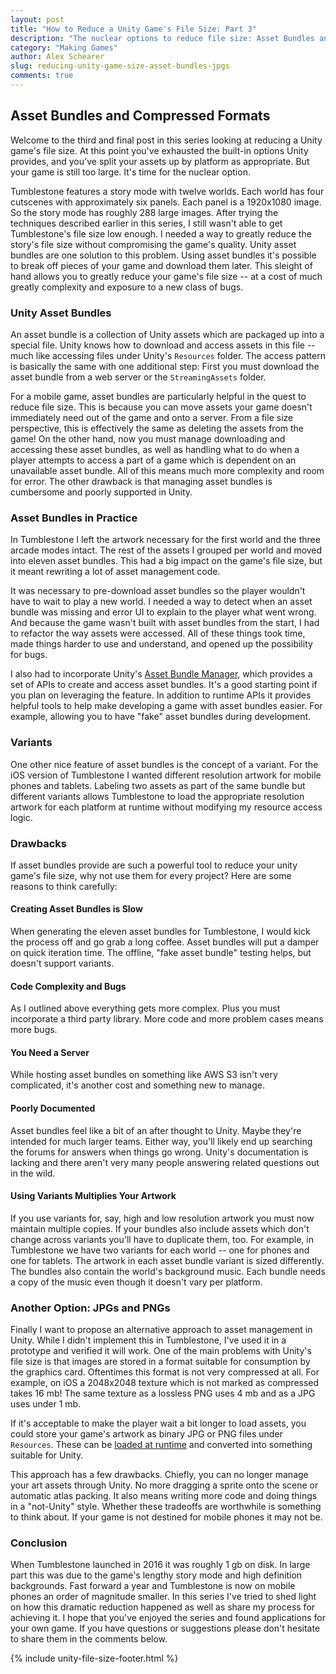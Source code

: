 ```yaml
---
layout: post
title: "How to Reduce a Unity Game's File Size: Part 3"
description: "The nuclear options to reduce file size: Asset Bundles and binary compressed formats."
category: "Making Games"
author: Alex Schearer
slug: reducing-unity-game-size-asset-bundles-jpgs
comments: true
---
```


## Asset Bundles and Compressed Formats
Welcome to the third and final post in this series looking at reducing a Unity game's file size. At this point you've exhausted the built-in options Unity provides, and you've split your assets up by platform as appropriate. But your game is still too large. It's time for the nuclear option.

Tumblestone features a story mode with twelve worlds. Each world has four cutscenes with approximately six panels. Each panel is a 1920x1080 image. So the story mode has roughly 288 large images. After trying the techniques described earlier in this series, I still wasn't able to get Tumblestone's file size low enough. I needed a way to greatly reduce the story's file size without compromising the game's quality. Unity asset bundles are one solution to this problem. Using asset bundles it's possible to break off pieces of your game and download them later. This sleight of hand allows you to greatly reduce your game's file size -- at a cost of much greatly complexity and exposure to a new class of bugs.

### Unity Asset Bundles
An asset bundle is a collection of Unity assets which are packaged up into a special file. Unity knows how to download and access assets in this file -- much like accessing files under Unity's `Resources` folder. The access pattern is basically the same with one additional step: First you must download the asset bundle from a web server or the `StreamingAssets` folder.

For a mobile game, asset bundles are particularly helpful in the quest to reduce file size. This is because you can move assets your game doesn't immediately need out of the game and onto a server. From a file size perspective, this is effectively the same as deleting the assets from the game! On the other hand, now you must manage downloading and accessing these asset bundles, as well as handling what to do when a player attempts to access a part of a game which is dependent on an unavailable asset bundle. All of this means much more complexity and room for error. The other drawback is that managing asset bundles is cumbersome and poorly supported in Unity.

### Asset Bundles in Practice
In Tumblestone I left the artwork necessary for the first world and the three arcade modes intact. The rest of the assets I grouped per world and moved into eleven asset bundles. This had a big impact on the game's file size, but it meant rewriting a lot of asset management code. 

It was necessary to pre-download asset bundles so the player wouldn't have to wait to play a new world. I needed a way to detect when an asset bundle was missing and error UI to explain to the player what went wrong. And because the game wasn't built with asset bundles from the start, I had to refactor the way assets were accessed. All of these things took time, made things harder to use and understand, and opened up the possibility for bugs.

I also had to incorporate Unity's [Asset Bundle Manager][1], which provides a set of APIs to create and access asset bundles. It's a good starting point if you plan on leveraging the feature. In addition to runtime APIs it provides helpful tools to help make developing a game with asset bundles easier. For example, allowing you to have "fake" asset bundles during development.

### Variants
One other nice feature of asset bundles is the concept of a variant. For the iOS version of Tumblestone I wanted different resolution artwork for mobile phones and tablets. Labeling two assets as part of the same bundle but different variants allows Tumblestone to load the appropriate resolution artwork for each platform at runtime without modifying my resource access logic.

### Drawbacks
If asset bundles provide are such a powerful tool to reduce your unity game's file size, why not use them for every project? Here are some reasons to think carefully:

#### Creating Asset Bundles is Slow
When generating the eleven asset bundles for Tumblestone, I would kick the process off and go grab a long coffee. Asset bundles will put a damper on quick iteration time. The offline, "fake asset bundle" testing helps, but doesn't support variants.

#### Code Complexity and Bugs
As I outlined above everything gets more complex. Plus you must incorporate a third party library. More code and more problem cases means more bugs.

#### You Need a Server
While hosting asset bundles on something like AWS S3 isn't very complicated, it's another cost and something new to manage.

#### Poorly Documented
Asset bundles feel like a bit of an after thought to Unity. Maybe they're intended for much larger teams. Either way, you'll likely end up searching the forums for answers when things go wrong. Unity's documentation is lacking and there aren't very many people answering related questions out in the wild.

#### Using Variants Multiplies Your Artwork
If you use variants for, say, high and low resolution artwork you must now maintain multiple copies. If your bundles also include assets which don't change across variants you'll have to duplicate them, too. For example, in Tumblestone we have two variants for each world -- one for phones and one for tablets. The artwork in each asset bundle variant is sized differently. The bundles also contain the world's background music. Each bundle needs a copy of the music even though it doesn't vary per platform.

### Another Option: JPGs and PNGs
Finally I want to propose an alternative approach to asset management in Unity. While I didn't implement this in Tumblestone, I've used it in a prototype and verified it will work. One of the main problems with Unity's file size is that images are stored in a format suitable for consumption by the graphics card. Oftentimes this format is not very compressed at all. For example, on iOS a 2048x2048 texture which is not marked as compressed takes 16 mb! The same texture as a lossless PNG uses 4 mb and as a JPG uses under 1 mb.

If it's acceptable to make the player wait a bit longer to load assets, you could store your game's artwork as binary JPG or PNG files under `Resources`. These can be [loaded at runtime][2] and converted into something suitable for Unity.

This approach has a few drawbacks. Chiefly, you can no longer manage your art assets through Unity. No more dragging a sprite onto the scene or automatic atlas packing. It also means writing more code and doing things in a "not-Unity" style. Whether these tradeoffs are worthwhile is something to think about. If your game is not destined for mobile phones it may not be.

### Conclusion
When Tumblestone launched in 2016 it was roughly 1 gb on disk. In large part this was due to the game's lengthy story mode and high definition backgrounds. Fast forward a year and Tumblestone is now on mobile phones an order of magnitude smaller. In this series I've tried to shed light on how this dramatic reduction happened as well as share my process for achieving it. I hope that you've enjoyed the series and found applications for your own game. If you have questions or suggestions please don't hesitate to share them in the comments below.

{% include unity-file-size-footer.html %}

[1]: https://bitbucket.org/Unity-Technologies/assetbundledemo
[2]: https://docs.unity3d.com/455/Documentation/ScriptReference/Texture2D.LoadImage.html